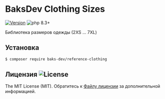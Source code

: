 # BaksDev Clothing Sizes

[![Version](https://img.shields.io/badge/version-7.1.0-blue)](https://github.com/baks-dev/reference-clothing/releases)
![php 8.3+](https://img.shields.io/badge/php-min%208.3-red.svg)

Библиотека размеров одежды (2XS ... 7XL)

## Установка

``` bash
$ composer require baks-dev/reference-clothing
```

## Лицензия ![License](https://img.shields.io/badge/MIT-green)

The MIT License (MIT). Обратитесь к [Файлу лицензии](LICENSE.md) за дополнительной информацией.
